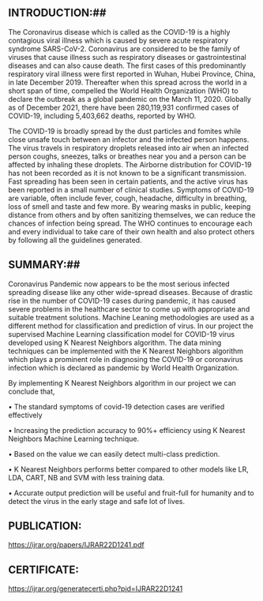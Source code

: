 ## INTRODUCTION:##

The Coronavirus disease which is called as the COVID-19 is a highly contagious viral illness which is caused by severe acute respiratory syndrome SARS-CoV-2. Coronavirus are considered to be the family of viruses that cause illness such as respiratory diseases or gastrointestinal diseases and can also cause death. The first cases of this predominantly respiratory viral illness were first reported in Wuhan, Hubei Province, China, in late December 2019. Thereafter when this spread across the world in a short span of time, compelled the World Health Organization (WHO) to declare the outbreak as a global pandemic on the March 11, 2020. Globally as of December 2021, there have been 280,119,931 confirmed cases of COVID-19, including 5,403,662 deaths, reported by WHO.

The COVID-19 is broadly spread by the dust particles and fomites while close unsafe touch between an infector and the infected person happens. The virus travels in respiratory droplets released into air when an infected person coughs, sneezes, talks or breathes near you and a person can be affected by inhaling these droplets. The Airborne distribution for COVID-19 has not been recorded as it is not known to be a significant transmission. Fast spreading has been seen in certain patients, and the active virus has been reported in a small number of clinical studies. Symptoms of COVID-19 are variable, often include fever, cough, headache, difficulty in breathing, loss of smell and taste and few more. By wearing masks in public, keeping distance from others and by often sanitizing themselves, we can reduce the chances of infection being spread. The WHO continues to encourage each and every individual to take care of their own health and also protect others by following all the guidelines generated.

## SUMMARY:##

Coronavirus Pandemic now appears to be the most serious infected spreading disease like any other wide-spread diseases. Because of drastic rise in the number of COVID-19 cases during pandemic, it has caused severe problems in the healthcare sector to come up with appropriate and suitable treatment solutions. Machine Leaning methodologies are used as a different method for classification and prediction of virus. In our project the supervised Machine Learning classification model for COVID-19 virus developed using K Nearest Neighbors algorithm. The data mining techniques can be implemented with the K Nearest Neighbors algorithm which plays a prominent role in diagnosing the COVID-19 or coronavirus infection which is declared as pandemic by World Health Organization.

 By implementing K Nearest Neighbors algorithm in our project we can conclude that, 

 • The standard symptoms of covid-19 detection cases are verified effectively
 
 • Increasing the prediction accuracy to 90%+ efficiency using K Nearest Neighbors Machine Learning technique. 
 
 • Based on the value we can easily detect multi-class prediction.
 
 • K Nearest Neighbors performs better compared to other models like LR, LDA, CART, NB and SVM with less training data.
 
 • Accurate output prediction will be useful and fruit-full for humanity and to detect the virus in the early stage and safe lot of lives.

## PUBLICATION: ##
https://ijrar.org/papers/IJRAR22D1241.pdf

## CERTIFICATE: ##
https://ijrar.org/generatecerti.php?pid=IJRAR22D1241
